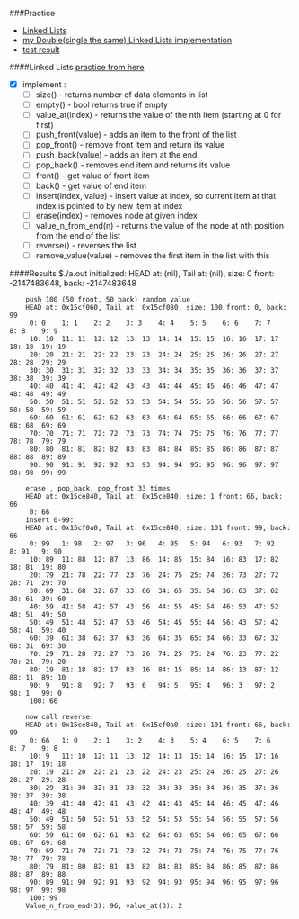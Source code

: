 ###Practice
* [Linked Lists](#linked-lists)
* [my Double(single the same) Linked Lists implementation](https://github.com/zpoint/Algorithms/blob/master/Linked%20Lists/list.c)
* [test result](#results)

####Linked Lists
[practice from here](https://github.com/jwasham/google-interview-university#linked-lists)
- [x] implement :
    - [ ] size() - returns number of data elements in list
    - [ ] empty() - bool returns true if empty
    - [ ] value_at(index) - returns the value of the nth item (starting at 0 for first)
    - [ ] push_front(value) - adds an item to the front of the list
    - [ ] pop_front() - remove front item and return its value
    - [ ] push_back(value) - adds an item at the end
    - [ ] pop_back() - removes end item and returns its value
    - [ ] front() - get value of front item
    - [ ] back() - get value of end item
    - [ ] insert(index, value) - insert value at index, so current item at that index is pointed to by new item at index
    - [ ] erase(index) - removes node at given index
    - [ ] value_n_from_end(n) - returns the value of the node at nth position from the end of the list
    - [ ] reverse() - reverses the list
    - [ ] remove_value(value) - removes the first item in the list with this

####Results
		$./a.out
		initialized:
		HEAD at: (nil), Tail at: (nil), size: 0 front: -2147483648, back: -2147483648
		
		push 100 (50 front, 50 back) random value
		HEAD at: 0x15cf060, Tail at: 0x15cf080, size: 100 front: 0, back: 99
		 0: 0	 1: 1	 2: 2	 3: 3	 4: 4	 5: 5	 6: 6	 7: 7	 8: 8	 9: 9	
		 10: 10	 11: 11	 12: 12	 13: 13	 14: 14	 15: 15	 16: 16	 17: 17	 18: 18	 19: 19	
		 20: 20	 21: 21	 22: 22	 23: 23	 24: 24	 25: 25	 26: 26	 27: 27	 28: 28	 29: 29	
		 30: 30	 31: 31	 32: 32	 33: 33	 34: 34	 35: 35	 36: 36	 37: 37	 38: 38	 39: 39	
		 40: 40	 41: 41	 42: 42	 43: 43	 44: 44	 45: 45	 46: 46	 47: 47	 48: 48	 49: 49	
		 50: 50	 51: 51	 52: 52	 53: 53	 54: 54	 55: 55	 56: 56	 57: 57	 58: 58	 59: 59	
		 60: 60	 61: 61	 62: 62	 63: 63	 64: 64	 65: 65	 66: 66	 67: 67	 68: 68	 69: 69	
		 70: 70	 71: 71	 72: 72	 73: 73	 74: 74	 75: 75	 76: 76	 77: 77	 78: 78	 79: 79	
		 80: 80	 81: 81	 82: 82	 83: 83	 84: 84	 85: 85	 86: 86	 87: 87	 88: 88	 89: 89	
		 90: 90	 91: 91	 92: 92	 93: 93	 94: 94	 95: 95	 96: 96	 97: 97	 98: 98	 99: 99	
		
		erase , pop_back, pop_front 33 times
		HEAD at: 0x15ce840, Tail at: 0x15ce840, size: 1 front: 66, back: 66
		 0: 66	
		insert 0-99:
		HEAD at: 0x15cf0a0, Tail at: 0x15ce840, size: 101 front: 99, back: 66
		 0: 99	 1: 98	 2: 97	 3: 96	 4: 95	 5: 94	 6: 93	 7: 92	 8: 91	 9: 90	
		 10: 89	 11: 88	 12: 87	 13: 86	 14: 85	 15: 84	 16: 83	 17: 82	 18: 81	 19: 80	
		 20: 79	 21: 78	 22: 77	 23: 76	 24: 75	 25: 74	 26: 73	 27: 72	 28: 71	 29: 70	
		 30: 69	 31: 68	 32: 67	 33: 66	 34: 65	 35: 64	 36: 63	 37: 62	 38: 61	 39: 60	
		 40: 59	 41: 58	 42: 57	 43: 56	 44: 55	 45: 54	 46: 53	 47: 52	 48: 51	 49: 50	
		 50: 49	 51: 48	 52: 47	 53: 46	 54: 45	 55: 44	 56: 43	 57: 42	 58: 41	 59: 40	
		 60: 39	 61: 38	 62: 37	 63: 36	 64: 35	 65: 34	 66: 33	 67: 32	 68: 31	 69: 30	
		 70: 29	 71: 28	 72: 27	 73: 26	 74: 25	 75: 24	 76: 23	 77: 22	 78: 21	 79: 20	
		 80: 19	 81: 18	 82: 17	 83: 16	 84: 15	 85: 14	 86: 13	 87: 12	 88: 11	 89: 10	
		 90: 9	 91: 8	 92: 7	 93: 6	 94: 5	 95: 4	 96: 3	 97: 2	 98: 1	 99: 0	
		 100: 66	

		now call reverse: 
		HEAD at: 0x15ce840, Tail at: 0x15cf0a0, size: 101 front: 66, back: 99
		 0: 66	 1: 0	 2: 1	 3: 2	 4: 3	 5: 4	 6: 5	 7: 6	 8: 7	 9: 8	
		 10: 9	 11: 10	 12: 11	 13: 12	 14: 13	 15: 14	 16: 15	 17: 16	 18: 17	 19: 18	
		 20: 19	 21: 20	 22: 21	 23: 22	 24: 23	 25: 24	 26: 25	 27: 26	 28: 27	 29: 28	
		 30: 29	 31: 30	 32: 31	 33: 32	 34: 33	 35: 34	 36: 35	 37: 36	 38: 37	 39: 38	
		 40: 39	 41: 40	 42: 41	 43: 42	 44: 43	 45: 44	 46: 45	 47: 46	 48: 47	 49: 48	
		 50: 49	 51: 50	 52: 51	 53: 52	 54: 53	 55: 54	 56: 55	 57: 56	 58: 57	 59: 58	
		 60: 59	 61: 60	 62: 61	 63: 62	 64: 63	 65: 64	 66: 65	 67: 66	 68: 67	 69: 68	
		 70: 69	 71: 70	 72: 71	 73: 72	 74: 73	 75: 74	 76: 75	 77: 76	 78: 77	 79: 78	
		 80: 79	 81: 80	 82: 81	 83: 82	 84: 83	 85: 84	 86: 85	 87: 86	 88: 87	 89: 88	
		 90: 89	 91: 90	 92: 91	 93: 92	 94: 93	 95: 94	 96: 95	 97: 96	 98: 97	 99: 98	
		 100: 99	
		Value_n_from_end(3): 96, value_at(3): 2